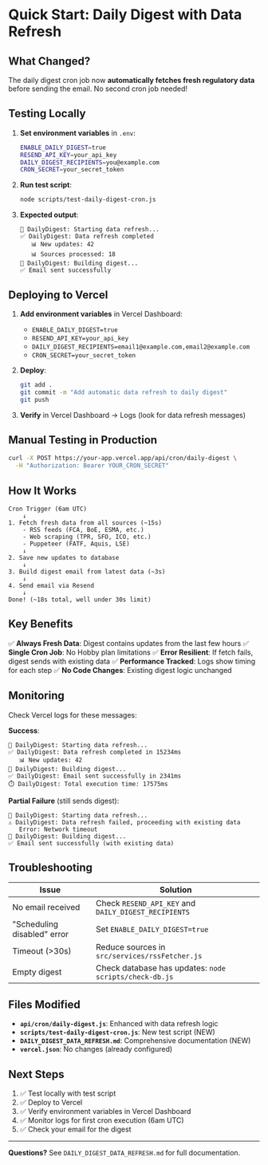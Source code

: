 # Quick Start: Daily Digest with Data Refresh

## What Changed?

The daily digest cron job now **automatically fetches fresh regulatory data** before sending the email. No second cron job needed!

## Testing Locally

1. **Set environment variables** in `.env`:
   ```bash
   ENABLE_DAILY_DIGEST=true
   RESEND_API_KEY=your_api_key
   DAILY_DIGEST_RECIPIENTS=you@example.com
   CRON_SECRET=your_secret_token
   ```

2. **Run test script**:
   ```bash
   node scripts/test-daily-digest-cron.js
   ```

3. **Expected output**:
   ```
   📡 DailyDigest: Starting data refresh...
   ✅ DailyDigest: Data refresh completed
      📊 New updates: 42
      📊 Sources processed: 18
   📧 DailyDigest: Building digest...
   ✅ Email sent successfully
   ```

## Deploying to Vercel

1. **Add environment variables** in Vercel Dashboard:
   - `ENABLE_DAILY_DIGEST=true`
   - `RESEND_API_KEY=your_api_key`
   - `DAILY_DIGEST_RECIPIENTS=email1@example.com,email2@example.com`
   - `CRON_SECRET=your_secret_token`

2. **Deploy**:
   ```bash
   git add .
   git commit -m "Add automatic data refresh to daily digest"
   git push
   ```

3. **Verify** in Vercel Dashboard → Logs (look for data refresh messages)

## Manual Testing in Production

```bash
curl -X POST https://your-app.vercel.app/api/cron/daily-digest \
  -H "Authorization: Bearer YOUR_CRON_SECRET"
```

## How It Works

```
Cron Trigger (6am UTC)
    ↓
1. Fetch fresh data from all sources (~15s)
    - RSS feeds (FCA, BoE, ESMA, etc.)
    - Web scraping (TPR, SFO, ICO, etc.)
    - Puppeteer (FATF, Aquis, LSE)
    ↓
2. Save new updates to database
    ↓
3. Build digest email from latest data (~3s)
    ↓
4. Send email via Resend
    ↓
Done! (~18s total, well under 30s limit)
```

## Key Benefits

✅ **Always Fresh Data**: Digest contains updates from the last few hours
✅ **Single Cron Job**: No Hobby plan limitations
✅ **Error Resilient**: If fetch fails, digest sends with existing data
✅ **Performance Tracked**: Logs show timing for each step
✅ **No Code Changes**: Existing digest logic unchanged

## Monitoring

Check Vercel logs for these messages:

**Success**:
```
📡 DailyDigest: Starting data refresh...
✅ DailyDigest: Data refresh completed in 15234ms
   📊 New updates: 42
📧 DailyDigest: Building digest...
✅ DailyDigest: Email sent successfully in 2341ms
⏱️ DailyDigest: Total execution time: 17575ms
```

**Partial Failure** (still sends digest):
```
📡 DailyDigest: Starting data refresh...
⚠️ DailyDigest: Data refresh failed, proceeding with existing data
   Error: Network timeout
📧 DailyDigest: Building digest...
✅ Email sent successfully (with existing data)
```

## Troubleshooting

| Issue | Solution |
|-------|----------|
| No email received | Check `RESEND_API_KEY` and `DAILY_DIGEST_RECIPIENTS` |
| "Scheduling disabled" error | Set `ENABLE_DAILY_DIGEST=true` |
| Timeout (>30s) | Reduce sources in `src/services/rssFetcher.js` |
| Empty digest | Check database has updates: `node scripts/check-db.js` |

## Files Modified

- **`api/cron/daily-digest.js`**: Enhanced with data refresh logic
- **`scripts/test-daily-digest-cron.js`**: New test script (NEW)
- **`DAILY_DIGEST_DATA_REFRESH.md`**: Comprehensive documentation (NEW)
- **`vercel.json`**: No changes (already configured)

## Next Steps

1. ✅ Test locally with test script
2. ✅ Deploy to Vercel
3. ✅ Verify environment variables in Vercel Dashboard
4. ✅ Monitor logs for first cron execution (6am UTC)
5. ✅ Check your email for the digest

---

**Questions?** See `DAILY_DIGEST_DATA_REFRESH.md` for full documentation.

